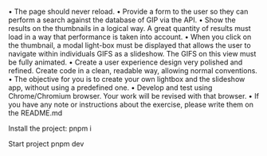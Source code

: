 • The page should never reload.
• Provide a form to the user so they can perform a search against the database of GIP via the API.
• Show the results on the thumbnails in a logical way. A great quantity of results must load in a way that
performance is taken into account.
• When you click on the thumbnail, a modal light-box must be displayed that allows the user to navigate
within individuals GIFS as a slideshow. The GIFS on this view must be fully animated.
• Create a user experience design very polished and refined.
Create code in a clean, readable way, allowing normal conventions.
• The objective for you is to create your own lightbox and the slideshow app, without using a predefined
one.
• Develop and test using Chrome/Chromium browser. Your work will be revised with that browser.
• If you have any note or instructions about the exercise, please write them on the README.md

Install the project:
pnpm i

Start project
pnpm dev
